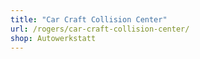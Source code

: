 ```yaml
---
title: "Car Craft Collision Center"
url: /rogers/car-craft-collision-center/
shop: Autowerkstatt
---
```

